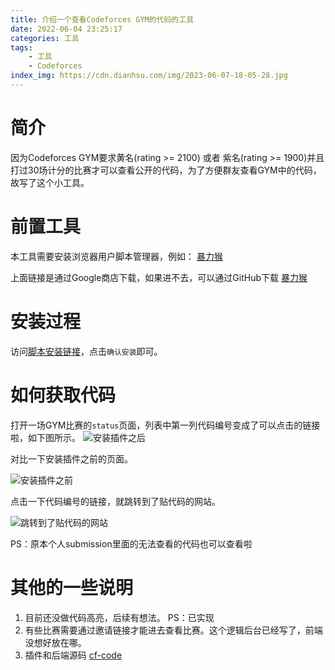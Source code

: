 ```yaml
---
title: 介绍一个查看Codeforces GYM的代码的工具
date: 2022-06-04 23:25:17
categories: 工具
tags:
    - 工具
    - Codeforces
index_img: https://cdn.dianhsu.com/img/2023-06-07-18-05-28.jpg
---
```


# 简介
因为Codeforces GYM要求黄名(rating >= 2100) 或者 紫名(rating >= 1900)并且打过30场计分的比赛才可以查看公开的代码，为了方便群友查看GYM中的代码，故写了这个小工具。

# 前置工具
本工具需要安装浏览器用户脚本管理器，例如： [暴力猴](https://chrome.google.com/webstore/detail/violent-monkey/jinjaccalgkegednnccohejagnlnfdag)

上面链接是通过Google商店下载，如果进不去，可以通过GitHub下载 [暴力猴](https://github.com/violentmonkey/violentmonkey/releases)

# 安装过程

访问[脚本安装链接](https://raw.githubusercontent.com/dianhsu/cf-code/main/script.user.js)，点击`确认安装`即可。


# 如何获取代码

打开一场GYM比赛的`status`页面，列表中第一列代码编号变成了可以点击的链接啦，如下图所示。
![安装插件之后](https://cdn.dianhsu.com/img/2022-06-06-12-52-37.png)

对比一下安装插件之前的页面。

![安装插件之前](https://cdn.dianhsu.com/img/2022-06-06-12-51-50.png)

点击一下代码编号的链接，就跳转到了贴代码的网站。

![跳转到了贴代码的网站](https://cdn.dianhsu.com/img/2022-06-04-23-44-21.png)

PS：原本个人submission里面的无法查看的代码也可以查看啦


# 其他的一些说明

1. 目前还没做代码高亮，后续有想法。 PS：已实现
2. 有些比赛需要通过邀请链接才能进去查看比赛。这个逻辑后台已经写了，前端没想好放在哪。
3. 插件和后端源码 [cf-code](https://github.com/dianhsu/cf-code)

